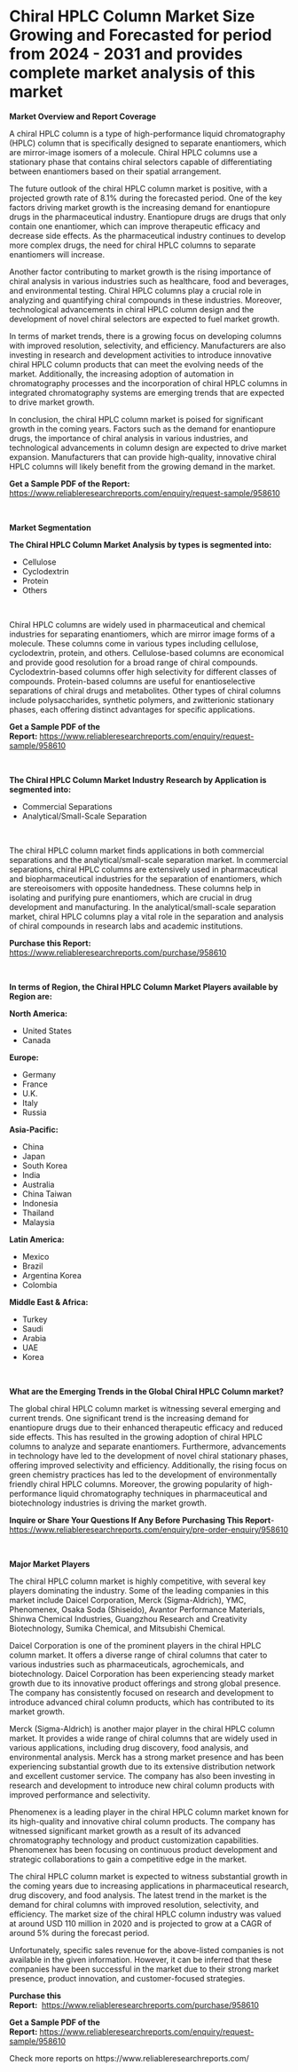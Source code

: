 <p><h1>Chiral HPLC Column Market Size Growing and Forecasted for period from 2024 - 2031 and provides complete market analysis of this market</h1></p><p><strong>Market Overview and Report Coverage</strong></p>
<p><p>A chiral HPLC column is a type of high-performance liquid chromatography (HPLC) column that is specifically designed to separate enantiomers, which are mirror-image isomers of a molecule. Chiral HPLC columns use a stationary phase that contains chiral selectors capable of differentiating between enantiomers based on their spatial arrangement.</p><p>The future outlook of the chiral HPLC column market is positive, with a projected growth rate of 8.1% during the forecasted period. One of the key factors driving market growth is the increasing demand for enantiopure drugs in the pharmaceutical industry. Enantiopure drugs are drugs that only contain one enantiomer, which can improve therapeutic efficacy and decrease side effects. As the pharmaceutical industry continues to develop more complex drugs, the need for chiral HPLC columns to separate enantiomers will increase.</p><p>Another factor contributing to market growth is the rising importance of chiral analysis in various industries such as healthcare, food and beverages, and environmental testing. Chiral HPLC columns play a crucial role in analyzing and quantifying chiral compounds in these industries. Moreover, technological advancements in chiral HPLC column design and the development of novel chiral selectors are expected to fuel market growth.</p><p>In terms of market trends, there is a growing focus on developing columns with improved resolution, selectivity, and efficiency. Manufacturers are also investing in research and development activities to introduce innovative chiral HPLC column products that can meet the evolving needs of the market. Additionally, the increasing adoption of automation in chromatography processes and the incorporation of chiral HPLC columns in integrated chromatography systems are emerging trends that are expected to drive market growth.</p><p>In conclusion, the chiral HPLC column market is poised for significant growth in the coming years. Factors such as the demand for enantiopure drugs, the importance of chiral analysis in various industries, and technological advancements in column design are expected to drive market expansion. Manufacturers that can provide high-quality, innovative chiral HPLC columns will likely benefit from the growing demand in the market.</p></p>
<p><strong>Get a Sample PDF of the Report:</strong> <a href="https://www.reliableresearchreports.com/enquiry/request-sample/958610">https://www.reliableresearchreports.com/enquiry/request-sample/958610</a></p>
<p>&nbsp;</p>
<p><strong>Market Segmentation</strong></p>
<p><strong>The Chiral HPLC Column Market Analysis by types is segmented into:</strong></p>
<p><ul><li>Cellulose</li><li>Cyclodextrin</li><li>Protein</li><li>Others</li></ul></p>
<p>&nbsp;</p>
<p><p>Chiral HPLC columns are widely used in pharmaceutical and chemical industries for separating enantiomers, which are mirror image forms of a molecule. These columns come in various types including cellulose, cyclodextrin, protein, and others. Cellulose-based columns are economical and provide good resolution for a broad range of chiral compounds. Cyclodextrin-based columns offer high selectivity for different classes of compounds. Protein-based columns are useful for enantioselective separations of chiral drugs and metabolites. Other types of chiral columns include polysaccharides, synthetic polymers, and zwitterionic stationary phases, each offering distinct advantages for specific applications.</p></p>
<p><strong>Get a Sample PDF of the Report:</strong>&nbsp;<a href="https://www.reliableresearchreports.com/enquiry/request-sample/958610">https://www.reliableresearchreports.com/enquiry/request-sample/958610</a></p>
<p>&nbsp;</p>
<p><strong>The Chiral HPLC Column Market Industry Research by Application is segmented into:</strong></p>
<p><ul><li>Commercial Separations</li><li>Analytical/Small-Scale Separation</li></ul></p>
<p>&nbsp;</p>
<p><p>The chiral HPLC column market finds applications in both commercial separations and the analytical/small-scale separation market. In commercial separations, chiral HPLC columns are extensively used in pharmaceutical and biopharmaceutical industries for the separation of enantiomers, which are stereoisomers with opposite handedness. These columns help in isolating and purifying pure enantiomers, which are crucial in drug development and manufacturing. In the analytical/small-scale separation market, chiral HPLC columns play a vital role in the separation and analysis of chiral compounds in research labs and academic institutions.</p></p>
<p><strong>Purchase this Report:</strong>&nbsp; <a href="https://www.reliableresearchreports.com/purchase/958610">https://www.reliableresearchreports.com/purchase/958610</a></p>
<p>&nbsp;</p>
<p><strong>In terms of Region, the Chiral HPLC Column Market Players available by Region are:</strong></p>
<p>
    <p> <strong> North America: </strong>
        <ul>
            <li>United States</li>
            <li>Canada</li>
        </ul>
        </p> 
    <p> <strong> Europe: </strong>
        <ul>
            <li>Germany</li>
            <li>France</li>
            <li>U.K.</li>
            <li>Italy</li>
            <li>Russia</li>
        </ul>
        </p> 
    <p> <strong> Asia-Pacific: </strong>
        <ul>
            <li>China</li>
            <li>Japan</li>
            <li>South Korea</li>
            <li>India</li>
            <li>Australia</li>
            <li>China Taiwan</li>
            <li>Indonesia</li>
            <li>Thailand</li>
            <li>Malaysia</li>
        </ul>
        </p> 
    <p> <strong> Latin America: </strong>
        <ul>
            <li>Mexico</li>
            <li>Brazil</li>
            <li>Argentina Korea</li>
            <li>Colombia</li>
        </ul>
        </p> 
    <p> <strong> Middle East & Africa: </strong>
        <ul>
            <li>Turkey</li>
            <li>Saudi</li>
            <li>Arabia</li>
            <li>UAE</li>
            <li>Korea</li>
        </ul>
    </p>
    </p>
<p>&nbsp;</p>
<p><strong>What are the Emerging Trends in the Global Chiral HPLC Column market?</strong></p>
<p><p>The global chiral HPLC column market is witnessing several emerging and current trends. One significant trend is the increasing demand for enantiopure drugs due to their enhanced therapeutic efficacy and reduced side effects. This has resulted in the growing adoption of chiral HPLC columns to analyze and separate enantiomers. Furthermore, advancements in technology have led to the development of novel chiral stationary phases, offering improved selectivity and efficiency. Additionally, the rising focus on green chemistry practices has led to the development of environmentally friendly chiral HPLC columns. Moreover, the growing popularity of high-performance liquid chromatography techniques in pharmaceutical and biotechnology industries is driving the market growth.</p></p>
<p><strong>Inquire or Share Your Questions If Any Before Purchasing This Report</strong>- <a href="https://www.reliableresearchreports.com/enquiry/pre-order-enquiry/958610">https://www.reliableresearchreports.com/enquiry/pre-order-enquiry/958610</a></p>
<p>&nbsp;</p>
<p><strong>Major Market Players</strong></p>
<p><p>The chiral HPLC column market is highly competitive, with several key players dominating the industry. Some of the leading companies in this market include Daicel Corporation, Merck (Sigma-Aldrich), YMC, Phenomenex, Osaka Soda (Shiseido), Avantor Performance Materials, Shinwa Chemical Industries, Guangzhou Research and Creativity Biotechnology, Sumika Chemical, and Mitsubishi Chemical.</p><p>Daicel Corporation is one of the prominent players in the chiral HPLC column market. It offers a diverse range of chiral columns that cater to various industries such as pharmaceuticals, agrochemicals, and biotechnology. Daicel Corporation has been experiencing steady market growth due to its innovative product offerings and strong global presence. The company has consistently focused on research and development to introduce advanced chiral column products, which has contributed to its market growth.</p><p>Merck (Sigma-Aldrich) is another major player in the chiral HPLC column market. It provides a wide range of chiral columns that are widely used in various applications, including drug discovery, food analysis, and environmental analysis. Merck has a strong market presence and has been experiencing substantial growth due to its extensive distribution network and excellent customer service. The company has also been investing in research and development to introduce new chiral column products with improved performance and selectivity.</p><p>Phenomenex is a leading player in the chiral HPLC column market known for its high-quality and innovative chiral column products. The company has witnessed significant market growth as a result of its advanced chromatography technology and product customization capabilities. Phenomenex has been focusing on continuous product development and strategic collaborations to gain a competitive edge in the market.</p><p>The chiral HPLC column market is expected to witness substantial growth in the coming years due to increasing applications in pharmaceutical research, drug discovery, and food analysis. The latest trend in the market is the demand for chiral columns with improved resolution, selectivity, and efficiency. The market size of the chiral HPLC column industry was valued at around USD 110 million in 2020 and is projected to grow at a CAGR of around 5% during the forecast period.</p><p>Unfortunately, specific sales revenue for the above-listed companies is not available in the given information. However, it can be inferred that these companies have been successful in the market due to their strong market presence, product innovation, and customer-focused strategies.</p></p>
<p><strong>Purchase this Report:</strong>&nbsp;&nbsp;<a href="https://www.reliableresearchreports.com/purchase/958610">https://www.reliableresearchreports.com/purchase/958610</a></p>
<p></p>
<p><strong>Get a Sample PDF of the Report:</strong>&nbsp;<a href="https://www.reliableresearchreports.com/enquiry/request-sample/958610">https://www.reliableresearchreports.com/enquiry/request-sample/958610</a></p>
<p>Check more reports on https://www.reliableresearchreports.com/</p>